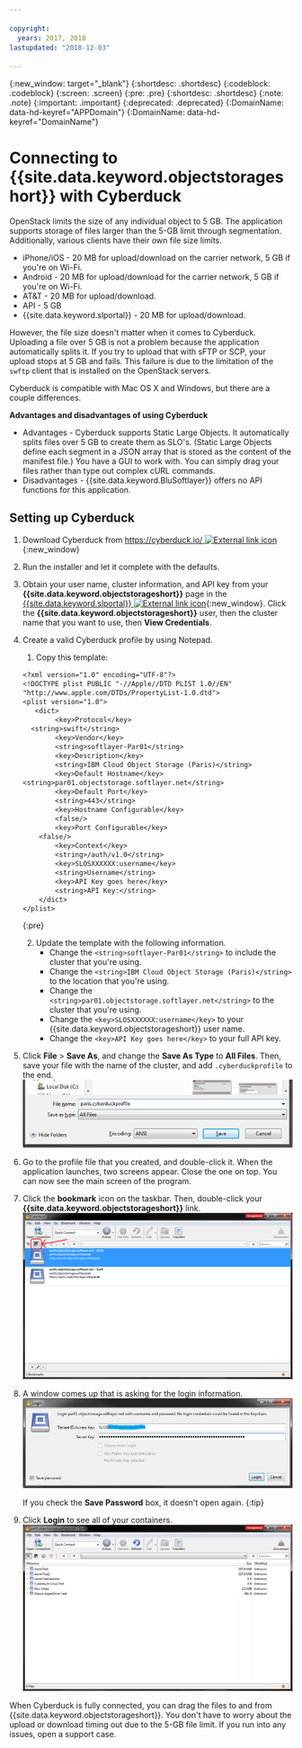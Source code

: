 ```yaml
---

copyright:
  years: 2017, 2018
lastupdated: "2018-12-03"

---
```

{:new_window: target="_blank"}
{:shortdesc: .shortdesc}
{:codeblock: .codeblock}
{:screen: .screen}
{:pre: .pre}
{:shortdesc: .shortdesc}
{:note: .note}
{:important: .important}
{:deprecated: .deprecated}
{:DomainName: data-hd-keyref="APPDomain"}
{:DomainName: data-hd-keyref="DomainName"}


# Connecting to {{site.data.keyword.objectstorageshort}} with Cyberduck

OpenStack limits the size of any individual object to 5 GB. The application supports storage of files larger than the 5-GB limit through segmentation. Additionally, various clients have their own file size limits.

- iPhone/iOS - 20 MB for upload/download on the carrier network, 5 GB if you're on Wi-Fi.
- Android - 20 MB for upload/download for the carrier network, 5 GB if you're on Wi-Fi.
- AT&T - 20 MB for upload/download.
- API - 5 GB
- {{site.data.keyword.slportal}} - 20 MB for upload/download.

However, the file size doesn't matter when it comes to Cyberduck. Uploading a file over 5 GB is not a problem because the application automatically splits it. If you try to upload that with sFTP or SCP, your upload stops at 5 GB and fails. This failure is due to the limitation of the `swftp` client that is installed on the OpenStack servers.  

Cyberduck is compatible with Mac OS X and Windows, but there are a couple differences.

**Advantages and disadvantages of using Cyberduck**

 - Advantages - Cyberduck supports Static Large Objects. It automatically splits files over 5 GB to create them as SLO's. (Static Large Objects define each segment in a JSON array that is stored as the content of the manifest file.) You have a GUI to work with. You can simply drag your files rather than type out complex cURL commands.
 - Disadvantages - {{site.data.keyword.BluSoftlayer}} offers no API functions for this application.

## Setting up Cyberduck

1. Download Cyberduck from [https://cyberduck.io/ ![External link icon](../../icons/launch-glyph.svg "External link icon")](https://cyberduck.io/){:new_window}
2. Run the installer and let it complete with the defaults.
3. Obtain your user name, cluster information, and API key from your **{{site.data.keyword.objectstorageshort}}** page in the [{{site.data.keyword.slportal}} ![External link icon](../../icons/launch-glyph.svg "External link icon")](https://control.softlayer.com/){:new_window}. Click the **{{site.data.keyword.objectstorageshort}}** user, then the cluster name that you want to use, then **View Credentials**.
4. Create a valid Cyberduck profile by using Notepad.
     1. Copy this template:
     ```
     <?xml version="1.0" encoding="UTF-8"?>
     <!DOCTYPE plist PUBLIC "-//Apple//DTD PLIST 1.0//EN"
     "http://www.apple.com/DTDs/PropertyList-1.0.dtd">
     <plist version="1.0">
        <dict>
             <key>Protocol</key>
       <string>swift</string>
             <key>Vendor</key>
             <string>softlayer-Par01</string>
             <key>Description</key>
             <string>IBM Cloud Object Storage (Paris)</string>
             <key>Default Hostname</key>
     <string>par01.objectstorage.softlayer.net</string>
             <key>Default Port</key>
             <string>443</string>
             <key>Hostname Configurable</key>
             <false/>
             <key>Port Configurable</key>
         <false/>
             <key>Context</key>
             <string>/auth/v1.0</string>
             <key>SLOSXXXXXX:username</key>
             <string>Username</string>
             <key>API Key goes here</key>
             <string>API Key:</string>
         </dict>
     </plist>
     ```
     {:pre}

     2. Update the template with the following information.
        - Change the `<string>softlayer-Par01</string>` to include the cluster that you're using.
        - Change the `<string>IBM Cloud Object Storage (Paris)</string>` to the location that you're using.
        - Change the `<string>par01.objectstorage.softlayer.net</string>` to the cluster that you're using.
        - Change the `<key>SLOSXXXXXX:username</key>` to your {{site.data.keyword.objectstorageshort}} user name.
        - Change the `<key>API Key goes here</key>` to your full API key.

5. Click **File** > **Save As**, and change the **Save As Type** to **All Files**. Then, save your file with the name of the cluster, and add `.cyberduckprofile` to the end. <br/> ![Cyberduck Profile](/images/cyberduck_fig1.png)

6. Go to the profile file that you created, and double-click it. When the application launches, two screens appear. Close the one on top. You can now see the main screen of the program.

7. Click the **bookmark** icon on the taskbar. Then, double-click your **{{site.data.keyword.objectstorageshort}}** link.<br/>
   ![Bookmark icon on the login screen](/images/cyberduck_fig2.png)

8. A window comes up that is asking for the login information. <br/>
   ![Login screen](/images/cyberduck_fig3.png)

   If you check the **Save Password** box, it doesn't open again.
   {:tip}

9. Click **Login** to see all of your containers. <br/> ![Container list](/images/cyberduck_fig4.png)

When Cyberduck is fully connected, you can drag the files to and from {{site.data.keyword.objectstorageshort}}. You don't have to worry about the upload or download timing out due to the 5-GB file limit. If you run into any issues, open a support case.
